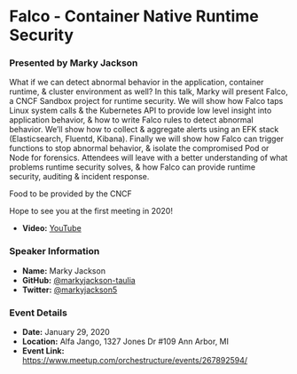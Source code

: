 # Falco - Container Native Runtime Security

### Presented by Marky Jackson

What if we can detect abnormal behavior in the application, container runtime, & cluster environment as well? In this talk, Marky will present Falco, a CNCF Sandbox project for runtime security. We will show how Falco taps Linux system calls & the Kubernetes API to provide low level insight into application behavior, & how to write Falco rules to detect abnormal behavior. We’ll show how to collect & aggregate alerts using an EFK stack (Elasticsearch, Fluentd, Kibana). Finally we will show how Falco can trigger functions to stop abnormal behavior, & isolate the compromised Pod or Node for forensics. Attendees will leave with a better understanding of what problems runtime security solves, & how Falco can provide runtime security, auditing & incident response.

Food to be provided by the CNCF

Hope to see you at the first meeting in 2020!

* **Video:** [YouTube](https://www.youtube.com/watch?v=pkV411HGH94)

### Speaker Information

* **Name:** Marky Jackson
* **GitHub:** [@markyjackson-taulia](https://github.com/markyjackson-taulia)
* **Twitter:**  [@markyjackson5](https://twitter.com/markyjackson5)

### Event Details

* **Date:** January 29, 2020
* **Location:** Alfa Jango, 1327 Jones Dr #109 Ann Arbor, MI
* **Event Link:** https://www.meetup.com/orchestructure/events/267892594/